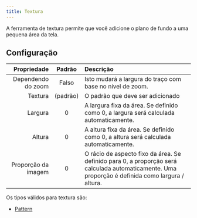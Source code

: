 ```yaml
---
title: Textura
---
```


A ferramenta de textura permite que você adicione o plano de fundo a uma pequena área da tela.

## Configuração

|         Propriedade |            Padrão           | Descrição                                                                                                                                                                                        |
| ------------------: | :-------------------------: | :----------------------------------------------------------------------------------------------------------------------------------------------------------------------------------------------- |
|  Dependendo do zoom |            Falso            | Isto mudará a largura do traço com base no nível de zoom.                                                                                                                        |
|             Textura | (padrão) | O padrão que deve ser adicionado                                                                                                                                                                 |
|             Largura |              0              | A largura fixa da área. Se definido como 0, a largura será calculada automaticamente.                                                                            |
|              Altura |              0              | A altura fixa da área. Se definido como 0, a altura será calculada automaticamente.                                                                              |
| Proporção da imagem |              0              | O rácio de aspecto fixo da área. Se definido para 0, a proporção será calculada automaticamente. Uma proporção é definida como largura / altura. |

Os tipos válidos para textura são:

- [Pattern](../../background#pattern)
